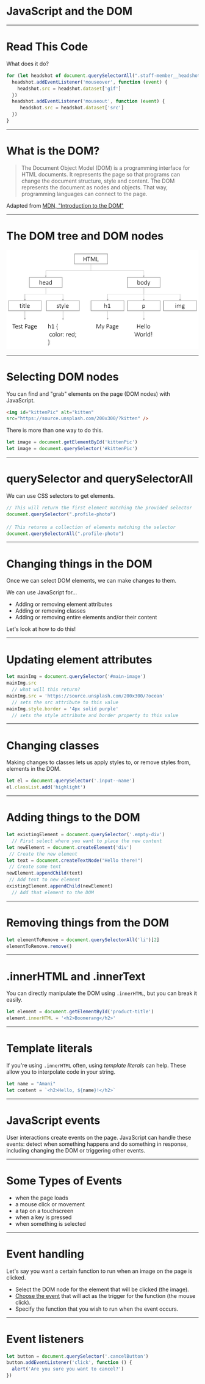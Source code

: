 # JavaScript and the DOM

---

# Read This Code

What does it do?

```js
for (let headshot of document.querySelectorAll(".staff-member__headshot")) {
  headshot.addEventListener('mouseover', function (event) {
    headshot.src = headshot.dataset['gif']
  })
  headshot.addEventListener('mouseout', function (event) {
     headshot.src = headshot.dataset['src']
  })
}
```

---

# What is the DOM?

> The Document Object Model (DOM) is a programming interface for HTML documents. It represents the page so that programs can change the document structure, style and content. The DOM represents the document as nodes and objects. That way, programming languages can connect to the page.

Adapted from [MDN, "Introduction to the DOM"](https://developer.mozilla.org/en-US/docs/Web/API/Document_Object_Model/Introduction)

---

# The DOM tree and DOM nodes

![inline](dom-tree.png)

---

# Selecting DOM nodes

You can find and "grab" elements on the page (DOM nodes) with JavaScript.

```html
<img id="kittenPic" alt="kitten"
src="https://source.unsplash.com/200x300/?kitten" />
```

There is more than one way to do this.

```js
let image = document.getElementById('kittenPic')
let image = document.querySelector('#kittenPic')
```

---

# querySelector and querySelectorAll

We can use CSS selectors to get elements.

```js
// This will return the first element matching the provided selector
document.querySelector(".profile-photo")

// This returns a collection of elements matching the selector
document.querySelectorAll(".profile-photo")
```

---

# Changing things in the DOM

Once we can select DOM elements, we can make changes to them.

We can use JavaScript for...

- Adding or removing element attributes
- Adding or removing classes
- Adding or removing entire elements and/or their content

Let's look at how to do this!

---

# Updating element attributes

```js
let mainImg = document.querySelector('#main-image')
mainImg.src
  // what will this return?
mainImg.src = 'https://source.unsplash.com/200x300/?ocean'
  // sets the src attribute to this value
mainImg.style.border = '4px solid purple'
  // sets the style attribute and border property to this value
```

---

# Changing classes

Making changes to classes lets us apply styles to, or remove styles from, elements in the DOM.

```js
let el = document.querySelector('.input--name')
el.classList.add('highlight')
```

---

# Adding things to the DOM

```js
let existingElement = document.querySelector('.empty-div')
  // First select where you want to place the new content
let newElement = document.createElement('div')
 // Create the new element
let text = document.createTextNode("Hello there!")
 // Create some text
newElement.appendChild(text)
 // Add text to new element
existingElement.appendChild(newElement)
  // Add that element to the DOM
```

---

# Removing things from the DOM

```js
let elementToRemove = document.querySelectorAll('li')[2]
elementToRemove.remove()
```

---

# .innerHTML and .innerText

You can directly manipulate the DOM using `.innerHTML`, but you can break it easily.

```js
let element = document.getElementById('product-title')
element.innerHTML = '<h2>Boomerang</h2>'
```

---

# Template literals

If you're using `.innerHTML` often, using _template literals_ can help. These allow you to interpolate code in your string.

```js
let name = "Amani"
let content = `<h2>Hello, ${name}!</h2>`
```

---

# JavaScript events

User interactions create events on the page. JavaScript can handle these events: detect when something happens and do something in response, including changing the DOM or triggering other events.

---

# Some Types of Events

- when the page loads
- a mouse click or movement
- a tap on a touchscreen
- when a key is pressed
- when something is selected

---

# Event handling

Let's say you want a certain function to run when an image on the page is clicked.

* Select the DOM node for the element that will be clicked (the image).
* [Choose the event](https://developer.mozilla.org/en-US/docs/Web/Events) that will act as the trigger for the function (the mouse click).
* Specify the function that you wish to run when the event occurs.

---

# Event listeners

```js
let button = document.querySelector('.cancelButton')
button.addEventListener('click', function () {
  alert('Are you sure you want to cancel?')
})
```
